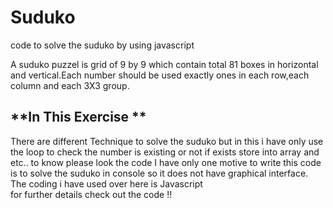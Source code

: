 # Suduko
code to solve the suduko by using javascript

A suduko puzzel is grid of 9 by 9 which contain total 81 boxes in horizontal and vertical.Each number should be used exactly ones in each row,each column and each 3X3 group.

## **In This Exercise ** <br />
There are different Technique to solve the suduko but in this i have only use the loop to check the number is existing or not if exists store into array and etc.. to know please look the code
I have only one motive to write this code is to solve the suduko in console so it does not have graphical interface. <br />
The coding i have used over here is Javascript<br />
for further details check out the code !!
